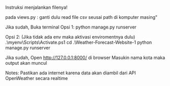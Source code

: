 Instruksi menjalankan filenya!

pada views.py : ganti dulu read file csv seusai path di komputer masing"

Jika sudah, Buka terminal
Opsi 1: 
python manage.py runserver

Opsi 2: (Jika tidak ada env maka aktivasi enviromentnya dulu)
.\myenv\Scripts\Activate.ps1
cd .\Weather-Forecast-Website-1
python manage.py runserver

Jika sudah, 
Open http://127.0.0.1:8000/ di browser
Masukin nama kota maka output akan muncul

Notes:
Pastikan ada internet karena data akan diambil dari API OpenWeather secara realtime
